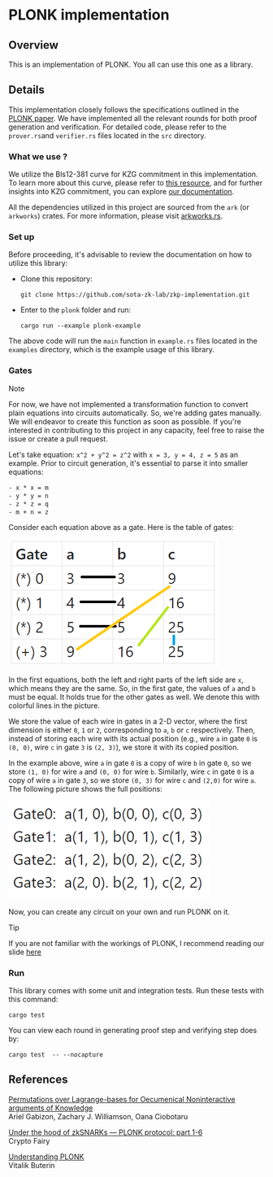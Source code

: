 # PLONK implementation

## Overview
This is an implementation of PLONK. You all can use this one as a library.

## Details
This implementation closely follows the specifications outlined in the 
[PLONK paper](https://eprint.iacr.org/2019/953.pdf). We have implemented all the relevant rounds 
for both proof generation and verification. For detailed code, please 
refer to the `prover.rs`and `verifier.rs` files located in the `src`
directory. 

### What we use ?
We utilize the Bls12-381 curve for KZG commitment in this implementation. To learn more about this 
curve, please refer to [this resource](https://github.com/sota-zk-lab/zkp-documents/blob/main/terms/bls12-381.md),
and for further insights into KZG commitment, you can explore 
[our documentation](https://github.com/sota-zk-lab/zkp-documents/blob/main/terms/polynomial-commitment/100_kate_commitment.md).

All the dependencies utilized in this project are sourced from the `ark` (or `arkworks`) crates. For more information, please visit [arkworks.rs](https://arkworks.rs/).

### Set up

Before proceeding, it's advisable to review the documentation on how to utilize this library:

- Clone this repository:
    ```
    git clone https://github.com/sota-zk-lab/zkp-implementation.git
    ```
- Enter to the `plonk` folder and run:
    ```
    cargo run --example plonk-example   
    ```
The above code will run the `main` function in `example.rs` files located in the `examples` 
directory, which is the example usage of this library.

### Gates

> [!NOTE]  
> For now, we have not implemented a transformation function to convert plain equations 
> into circuits automatically. So, we're adding gates manually. We will endeavor to create 
> this function as soon as possible. If you're interested in contributing to this project 
> in any capacity, feel free to raise the issue or create a pull request.

Let's take equation: `x^2 + y^2 = z^2` with `x = 3, y = 4, z = 5` as an example.
Prior to circuit generation, it's essential to parse it into smaller equations:
```
- x * x = m
- y * y = n
- z * z = q
- m + n = z
```

Consider each equation above as a gate. Here is the table of gates:

![gate_explanation_01.PNG](attachments/gate_explanation_01.png)

In the first equations, both the left and right parts of the left side are `x`, which means
they are the same. So, in the first gate, the values of `a` and `b` must be equal. It holds 
true for the other gates as well. We denote this with colorful lines in the picture.

We store the value of each wire in gates in a 2-D vector, where the first dimension is either `0`, `1` or `2`,
corresponding to `a`, `b` or `c` respectively. Then, instead of storing each wire with its actual position 
(e.g., wire `a` in gate `0` is `(0, 0)`, wire `c` in gate `3` is `(2, 3)`), we store it with its copied position.

In the example above, wire `a` in gate `0` is a copy of wire `b` in gate `0`, so we store `(1, 0)` for wire `a` 
and `(0, 0)` for wire `b`. Similarly, wire `c` in gate `0` is a copy of wire `a` in gate `3`, so we store `(0, 3)` 
for wire `c` and `(2,0)` for wire `a`. The following picture shows the full positions:

![gate_explanation_02.PNG](attachments/gate_explanation_02.png)

Now, you can create any circuit on your own and run PLONK on it.

> [!TIP]  
> If you are not familiar with the workings of PLONK, I recommend reading our slide 
> [here](https://github.com/sota-zk-lab/zkp-documents/blob/main/presentations/plonk_implementation.pptx)

### Run

This library comes with some unit and integration tests. Run these tests with this command:
```
cargo test
```

You can view each round in generating proof step and verifying step does by:
```
cargo test  -- --nocapture
```

## References
[Permutations over Lagrange-bases for Oecumenical Noninteractive arguments of Knowledge](https://eprint.iacr.org/2019/953.pdf)<br/>
Ariel Gabizon, Zachary J. Williamson, Oana Ciobotaru

[Under the hood of zkSNARKs — PLONK protocol: part 1-6](https://medium.com/@cryptofairy/under-the-hood-of-zksnarks-plonk-protocol-part-6-5a030d15be68) <br/>
Crypto Fairy

[Understanding PLONK](https://vitalik.eth.limo/general/2019/09/22/plonk.html)<br/>
Vitalik Buterin










